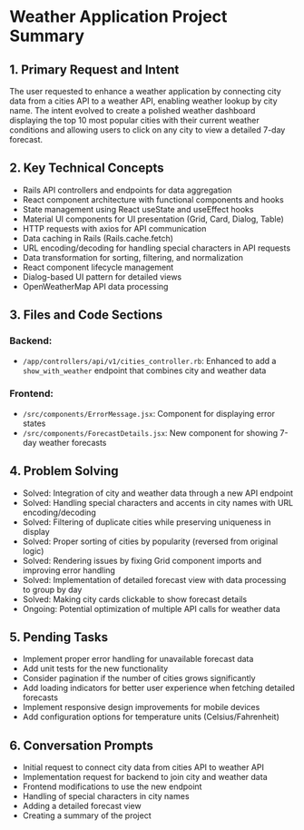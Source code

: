 # Weather Application Project Summary

## 1. Primary Request and Intent
The user requested to enhance a weather application by connecting city data from a cities API to a weather API, enabling weather lookup by city name. The intent evolved to create a polished weather dashboard displaying the top 10 most popular cities with their current weather conditions and allowing users to click on any city to view a detailed 7-day forecast.

## 2. Key Technical Concepts
- Rails API controllers and endpoints for data aggregation
- React component architecture with functional components and hooks
- State management using React useState and useEffect hooks
- Material UI components for UI presentation (Grid, Card, Dialog, Table)
- HTTP requests with axios for API communication
- Data caching in Rails (Rails.cache.fetch)
- URL encoding/decoding for handling special characters in API requests
- Data transformation for sorting, filtering, and normalization
- React component lifecycle management
- Dialog-based UI pattern for detailed views
- OpenWeatherMap API data processing

## 3. Files and Code Sections
### Backend:
- `/app/controllers/api/v1/cities_controller.rb`: Enhanced to add a `show_with_weather` endpoint that combines city and weather data

### Frontend:
- `/src/components/ErrorMessage.jsx`: Component for displaying error states
- `/src/components/ForecastDetails.jsx`: New component for showing 7-day weather forecasts

## 4. Problem Solving
- Solved: Integration of city and weather data through a new API endpoint
- Solved: Handling special characters and accents in city names with URL encoding/decoding
- Solved: Filtering of duplicate cities while preserving uniqueness in display
- Solved: Proper sorting of cities by popularity (reversed from original logic)
- Solved: Rendering issues by fixing Grid component imports and improving error handling
- Solved: Implementation of detailed forecast view with data processing to group by day
- Solved: Making city cards clickable to show forecast details
- Ongoing: Potential optimization of multiple API calls for weather data

## 5. Pending Tasks
- Implement proper error handling for unavailable forecast data
- Add unit tests for the new functionality
- Consider pagination if the number of cities grows significantly
- Add loading indicators for better user experience when fetching detailed forecasts
- Implement responsive design improvements for mobile devices
- Add configuration options for temperature units (Celsius/Fahrenheit)

## 6. Conversation Prompts
- Initial request to connect city data from cities API to weather API
- Implementation request for backend to join city and weather data
- Frontend modifications to use the new endpoint
- Handling of special characters in city names
- Adding a detailed forecast view
- Creating a summary of the project